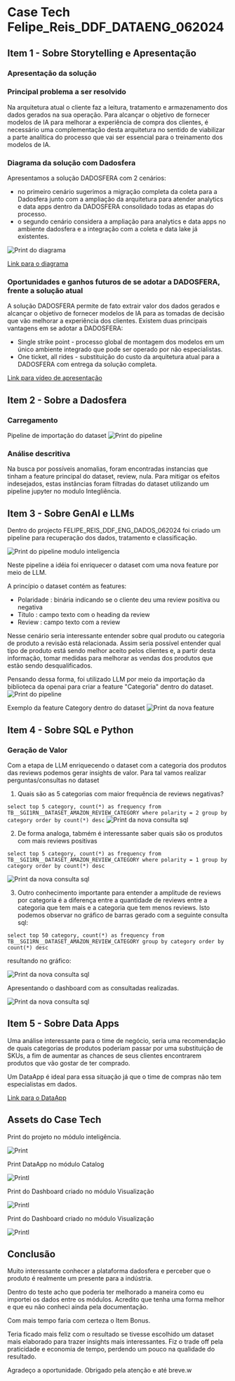 

# Case Tech Felipe_Reis_DDF_DATAENG_062024

## Item 1 - Sobre Storytelling e Apresentação

### Apresentação da solução

### Principal problema a ser resolvido

Na arquitetura atual o cliente faz a leitura, tratamento e armazenamento dos dados gerados na sua operação.
Para alcançar o objetivo de fornecer modelos de IA para melhorar a experiência de compra dos clientes, é necessário uma complementação desta arquitetura no sentido de
viabilizar a parte analítica do processo que vai ser essencial para o treinamento dos modelos de IA.

### Diagrama da solução com Dadosfera

Apresentamos a solução DADOSFERA com 2 cenários: 
- no primeiro cenário sugerimos a migração completa da coleta para a Dadosfera junto com a ampliação da arquitetura para atender analytics
e data apps dentro da DADOSFERA consolidado todas as etapas do processo.
- o segundo cenário considera a ampliação para analytics e data apps no ambiente dadosfera e a integração com a coleta e data lake já existentes.


![Print do diagrama](./assets//imagens/diagramas_case.png)

[Link para o diagrama](https://app.eraser.io/workspace/jv24ayPmOmPFkkuhCnfD?origin=share)


### Oportunidades e ganhos futuros de se adotar a DADOSFERA, frente a solução atual

A solução DADOSFERA permite de fato extrair valor dos dados gerados e alcançar o objetivo de fornecer modelos de IA para as tomadas de decisão que vão melhorar a experiência dos clientes.
Existem duas principais vantagens em se adotar a DADOSFERA:

 - Single strike point - processo global de montagem dos modelos em um único ambiente integrado que pode ser operado por não especialistas.
 - One ticket, all rides - substituição do custo da arquitetura atual para a DADOSFERA com entrega da solução completa.


[Link para vídeo de apresentação](https://youtu.be/6gPQH5IskJA)


## Item 2 - Sobre a Dadosfera

### Carregamento

Pipeline de importação do dataset
![Print do pipeline](./assets//imagens/amazon_review_polarity.png)


### Análise descritiva

Na busca por possíveis anomalias, foram encontradas instancias que tinham a feature principal do dataset, review, nula. Para mitigar os efeitos indesejados, estas instâncias foram filtradas do dataset utilizando um pipeline jupyter no modulo Integliência.



## Item 3 - Sobre GenAI e LLMs

Dentro do projecto FELIPE_REIS_DDF_ENG_DADOS_062024 foi criado um pipeline para recuperação dos dados, tratamento e classificação.

![Print do pipeline modulo inteligencia](./assets//imagens/projeto_modulo_inteligencia.png)

Neste pipeline a idéia foi enriquecer o dataset com uma nova feature por meio de LLM.

A princípio o dataset contém as features:
 - Polaridade : binária indicando se o cliente deu uma review positiva ou negativa
 - Título : campo texto com o heading da review
 - Review : campo texto com a review

Nesse cenário seria interessante entender sobre qual produto ou categoria de produto a revisão está relacionada. Assim seria possível entender qual tipo de produto está sendo melhor aceito pelos clientes e, a partir desta informação, tomar medidas para melhorar as vendas dos produtos que estão sendo desqualificados.

Pensando dessa forma, foi utilizado LLM por meio da importação da biblioteca da openai para criar a feature "Categoria" dentro do dataset. 
![Print do pipeline](./assets//imagens/definicao_funcao_productname.pngcateg)

Exemplo da feature Category dentro do dataset
![Print da nova feature](./assets//imagens/category.png)



## Item 4 - Sobre SQL e Python

### Geração de Valor

Com a etapa de LLM enriquecendo o dataset com a categoria dos produtos das reviews podemos gerar insights de valor. Para tal vamos realizar perguntas/consultas no dataset

1. Quais são as 5 categorias com maior frequência de reviews negativas?


`
select top 5 category, count(*) as frequency from TB__SGI1RN__DATASET_AMAZON_REVIEW_CATEGORY where polarity = 2 group by category order by count(*) desc
`
![Print da nova consulta sql](./assets//imagens/top_categories_negative_review.png)

2. De forma analoga, tabmém é interessante saber quais são os produtos com mais reviews positivas

`
select top 5 category, count(*) as frequency from TB__SGI1RN__DATASET_AMAZON_REVIEW_CATEGORY where polarity = 1 group by category order by count(*) desc
`

![Print da nova consulta sql](./assets//imagens/top_categories_positive_review.png)

3. Outro conhecimento importante para entender a amplitude de reviews por categoria é a diferença entre a quantidade de reviews entre a categoria que tem mais e a categoria que tem menos reviews. Isto podemos observar no gráfico de barras gerado com a seguinte consulta sql:

`
select top 50 category, count(*) as frequency from TB__SGI1RN__DATASET_AMAZON_REVIEW_CATEGORY group by category order by count(*) desc
`

resultando no gráfico:

![Print da nova consulta sql](./assets//imagens/reviews_frequency.png)


Apresentando o dashboard com as consultadas realizadas.

![Print da nova consulta sql](./assets//imagens/dashboard.png)


## Item 5 - Sobre Data Apps

Uma análise interessante para o time de negócio, seria uma recomendação de quais categorias de produtos poderiam passar por uma substituição de SKUs, a fim de aumentar as chances de seus clientes encontrarem produtos que vão gostar de ter comprado.

Um DataApp é ideal para essa situação já que o time de compras não tem especialistas em dados.

[Link para o DataApp](https://app-intelligence-treinamentos.dadosfera.ai/pbp-service-dataappmetareviews-4a97db95-bc94-4d98c3fd6816-16f8-4648_8501/)


## Assets do Case Tech

Print do projeto no módulo inteligência.

![Print](./assets//imagens/print_final_modulo_inteligencia.png)

Print DataApp no módulo Catalog

![Printl](./assets//imagens/printi_dataapp_catalog.png)

Print do Dashboard criado no módulo Visualização

![Printl](./assets//imagens/print_dashboard.png)

Print do Dashboard criado no módulo Visualização

![Printl](./assets//imagens/print_catalog.png)



## Conclusão

Muito interessante conhecer a plataforma dadosfera e perceber que o produto é realmente um presente para a indústria.

Dentro do teste acho que poderia ter melhorado a maneira como eu importei os dados entre os módulos. Acredito que tenha uma forma melhor e que eu não conheci ainda pela documentação.

Com mais tempo faria com certeza o Item Bonus.

Teria ficado mais feliz com o resultado se tivesse escolhido um dataset mais elaborado para trazer insights mais interessantes. Fiz o trade off pela praticidade e economia de tempo, perdendo um pouco na qualidade do resultado.

Agradeço a oportunidade. Obrigado pela atenção e até breve.w